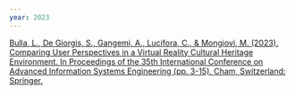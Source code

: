 ```yaml
---
year: 2023
---
```

[Bulla, L., De Giorgis, S., Gangemi, A., Lucifora, C., & Mongiovì, M. (2023). Comparing User Perspectives in a Virtual Reality Cultural Heritage Environment. In Proceedings of the 35th International Conference on Advanced Information Systems Engineering (pp. 3-15). Cham, Switzerland: Springer.](https://doi.org/10.1007/978-3-031-34560-9_1)